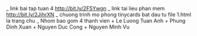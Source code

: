 ﻿_ link bai tap tuan 4 http://bit.ly/2F5Ywgn
_ link tai lieu phan mem http://bit.ly/2JihrXN
_ chuong trinh mo phong tinycards bat dau tu file 1.html la trang chu
_ Nhom bao gom 4 thanh vien
	+ Le Luong Tuan Anh
	+ Phung Dinh Xuan
 	+ Nguyen Duc Cong
	+ Nguyen Minh Vu